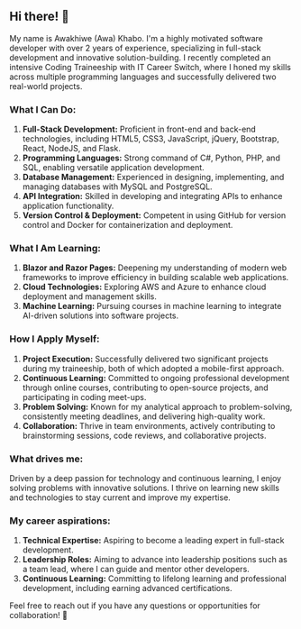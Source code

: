 ## Hi there! 👋

My name is Awakhiwe (Awa) Khabo. I'm a highly motivated software developer with over 2 years of experience, specializing in full-stack development and innovative solution-building. I recently completed an intensive Coding Traineeship with IT Career Switch, where I honed my skills across multiple programming languages and successfully delivered two real-world projects.

### What I Can Do:
1. **Full-Stack Development:** Proficient in front-end and back-end technologies, including HTML5, CSS3, JavaScript, jQuery, Bootstrap, React, NodeJS, and Flask.
2. **Programming Languages:** Strong command of C#, Python, PHP, and SQL, enabling versatile application development.
3. **Database Management:** Experienced in designing, implementing, and managing databases with MySQL and PostgreSQL.
4. **API Integration:** Skilled in developing and integrating APIs to enhance application functionality.
5. **Version Control & Deployment:** Competent in using GitHub for version control and Docker for containerization and deployment.

### What I Am Learning:
1. **Blazor and Razor Pages:** Deepening my understanding of modern web frameworks to improve efficiency in building scalable web applications.
2. **Cloud Technologies:** Exploring AWS and Azure to enhance cloud deployment and management skills.
3. **Machine Learning:** Pursuing courses in machine learning to integrate AI-driven solutions into software projects.

### How I Apply Myself:
1. **Project Execution:** Successfully delivered two significant projects during my traineeship, both of which adopted a mobile-first approach.
2. **Continuous Learning:** Committed to ongoing professional development through online courses, contributing to open-source projects, and participating in coding meet-ups.
3. **Problem Solving:** Known for my analytical approach to problem-solving, consistently meeting deadlines, and delivering high-quality work.
4. **Collaboration:** Thrive in team environments, actively contributing to brainstorming sessions, code reviews, and collaborative projects.

### What drives me:
Driven by a deep passion for technology and continuous learning, I enjoy solving problems with innovative solutions. I thrive on learning new skills and technologies to stay current and improve my expertise.

### My career aspirations:
1. **Technical Expertise:** Aspiring to become a leading expert in full-stack development.
2. **Leadership Roles:** Aiming to advance into leadership positions such as a team lead, where I can guide and mentor other developers.
3. **Continuous Learning:** Committing to lifelong learning and professional development, including earning advanced certifications.

Feel free to reach out if you have any questions or opportunities for collaboration! 🚀
